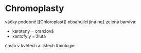 # Chromoplasty
váčky podobné [[Chloroplast]] obsahující jiná než zelená barviva:
- karoteny = oranžová
- xantofyly = žlutá

často v květech a listech
#biologie 